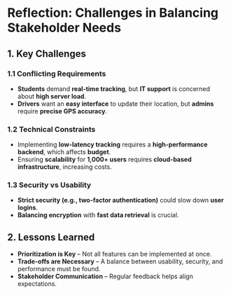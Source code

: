 # Reflection: Challenges in Balancing Stakeholder Needs

## **1. Key Challenges**
### **1.1 Conflicting Requirements**
- **Students** demand **real-time tracking**, but **IT support** is concerned about **high server load**.
- **Drivers** want an **easy interface** to update their location, but **admins** require **precise GPS accuracy**.

### **1.2 Technical Constraints**
- Implementing **low-latency tracking** requires a **high-performance backend**, which affects **budget**.
- Ensuring **scalability** for **1,000+ users** requires **cloud-based infrastructure**, increasing costs.

### **1.3 Security vs Usability**
- **Strict security (e.g., two-factor authentication)** could slow down **user logins**.
- **Balancing encryption** with **fast data retrieval** is crucial.

## **2. Lessons Learned**
- **Prioritization is Key** – Not all features can be implemented at once.
- **Trade-offs are Necessary** – A balance between usability, security, and performance must be found.
- **Stakeholder Communication** – Regular feedback helps align expectations.


